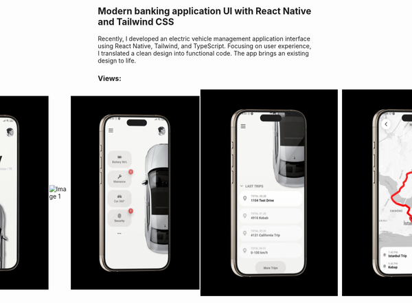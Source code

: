 ## Modern banking application UI with React Native and Tailwind CSS

Recently, I developed an electric vehicle management application interface using React Native, Tailwind, and TypeScript. Focusing on user experience, I translated a clean design into functional code. The app brings an existing design to life.


### Views:

<div style="display: flex; justify-content: center; align-items: center;">
    <img src="./assets/github/1.jpeg" alt="Image 1" width="300px" style="margin-right: 2px;object-fit:cover"/>
        <img src="./assets/github/appgif.gif" alt="Image 1" width="280px" style="margin-right: 10px;object-fit:cover"/>
    <img src="./assets/github/2.jpeg" alt="Image 1" width="300px" style="margin-right: 2px;object-fit:cover"/>    
<img src="./assets/github/3.jpeg" alt="Image 1" width="320px" style="margin-right: 10px;object-fit:cover"/>
    <img src="./assets/github/4.jpeg" alt="Image 1" width="320px" style="margin-right: 30px;object-fit:cover"/>
   
</div>

